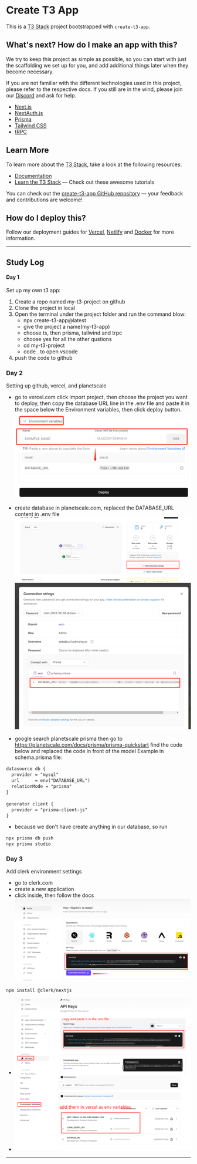 # Create T3 App

This is a [T3 Stack](https://create.t3.gg/) project bootstrapped with `create-t3-app`.

## What's next? How do I make an app with this?

We try to keep this project as simple as possible, so you can start with just the scaffolding we set up for you, and add additional things later when they become necessary.

If you are not familiar with the different technologies used in this project, please refer to the respective docs. If you still are in the wind, please join our [Discord](https://t3.gg/discord) and ask for help.

- [Next.js](https://nextjs.org)
- [NextAuth.js](https://next-auth.js.org)
- [Prisma](https://prisma.io)
- [Tailwind CSS](https://tailwindcss.com)
- [tRPC](https://trpc.io)

## Learn More

To learn more about the [T3 Stack](https://create.t3.gg/), take a look at the following resources:

- [Documentation](https://create.t3.gg/)
- [Learn the T3 Stack](https://create.t3.gg/en/faq#what-learning-resources-are-currently-available) — Check out these awesome tutorials

You can check out the [create-t3-app GitHub repository](https://github.com/t3-oss/create-t3-app) — your feedback and contributions are welcome!

## How do I deploy this?

Follow our deployment guides for [Vercel](https://create.t3.gg/en/deployment/vercel), [Netlify](https://create.t3.gg/en/deployment/netlify) and [Docker](https://create.t3.gg/en/deployment/docker) for more information.


---  

## Study Log

#### Day 1  
Set up my own t3 app:
1. Create a repo named my-t3-project on github
2. Clone the project in local
3. Open the terminal under the project folder and run the command blow:
     - npx create-t3-app@latest
     - give the project a name(my-t3-app)
     - choose ts, then prisma, tailwind and trpc
     - choose yes for all the other qustions
     - cd my-t3-project
     - code . to open vscode
4. push the code to github

### Day 2
Setting up github, vercel, and planetscale
 - go to vercel.com click import project, then choose the project you want to deploy, then copy the database URL line in the .env file and paste it in the space below the Environment variables, then click deploy button.
![Alt text](markdown_imgs/image.png)

 - create database in planetscale.com, replaced the DATABASE_URL content in .env file
![Alt text](markdown_imgs/image-1.png)
![Alt text](markdown_imgs/image-2.png)

 - google search planetscale prisma then go to 
https://planetscale.com/docs/prisma/prisma-quickstart 
find the code below and replaced the code in front of the model Example in schema.prisma file:
```
datasource db {
  provider = "mysql"
  url      = env("DATABASE_URL")
  relationMode = "prisma"
}

generator client {
  provider = "prisma-client-js"
}
```
 - because we don't have create anything in our database, so run 
```
npx prisma db push
npx prisma studio
```

### Day 3
Add clerk environment settings
 - go to clerk.com
 - create a new application
 - click inside, then follow the docs
![Alt text](markdown_imgs/clerk.png)
```
npm install @clerk/nextjs
```
- ![Alt text](markdown_imgs/clerk-api-key.png)
- ![Alt text](markdown_imgs/clerk-vercel.png)

---  
